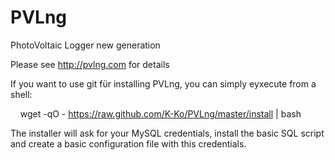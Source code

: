 PVLng
=========

PhotoVoltaic Logger new generation

Please see http://pvlng.com for details

If you want to use git für installing PVLng, you can simply eyxecute from a shell:

    wget -qO - https://raw.github.com/K-Ko/PVLng/master/install | bash

The installer will ask for your MySQL credentials, install the basic SQL script and create a basic configuration file with this credentials.
